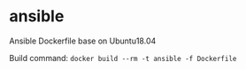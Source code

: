 # ansible
Ansible Dockerfile base on Ubuntu18.04

Build command:
`docker build --rm -t ansible -f Dockerfile`
